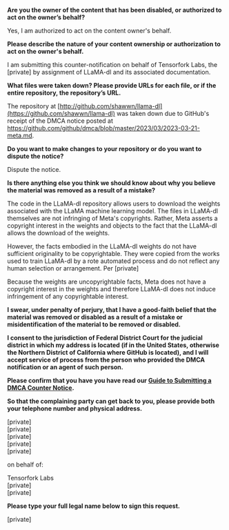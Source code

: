 **Are you the owner of the content that has been disabled, or authorized to act on the owner’s behalf?**

Yes, I am authorized to act on the content owner's behalf.

**Please describe the nature of your content ownership or authorization to act on the owner's behalf.**

I am submitting this counter-notification on behalf of Tensorfork Labs, the [private] by assignment of LLaMA-dl and its associated documentation.

**What files were taken down? Please provide URLs for each file, or if the entire repository, the repository’s URL.**

The repository at [http://github.com/shawwn/llama-dl](https://github.com/shawwn/llama-dl) was taken down due to GitHub's receipt of the DMCA notice posted at https://github.com/github/dmca/blob/master/2023/03/2023-03-21-meta.md.

**Do you want to make changes to your repository or do you want to dispute the notice?**

Dispute the notice.

**Is there anything else you think we should know about why you believe the material was removed as a result of a mistake?**

The code in the LLaMA-dl repository allows users to download the weights associated with the LLaMA machine learning model. The files in LLaMA-dl themselves are not infringing of Meta's copyrights. Rather, Meta asserts a copyright interest in the weights and objects to the fact that the LLaMA-dl allows the download of the weights.

However, the facts embodied in the LLaMA-dl weights do not have sufficient originality to be copyrightable. They were copied from the works used to train LLaMA-dl by a rote automated process and do not reflect any human selection or arrangement. Per [private]

Because the weights are uncopyrightable facts, Meta does not have a copyright interest in the weights and therefore LLaMA-dl does not induce infringement of any copyrightable interest.

**I swear, under penalty of perjury, that I have a good-faith belief that the material was removed or disabled as a result of a mistake or misidentification of the material to be removed or disabled.**

**I consent to the jurisdiction of Federal District Court for the judicial district in which my address is located (if in the United States, otherwise the Northern District of California where GitHub is located), and I will accept service of process from the person who provided the DMCA notification or an agent of such person.**

**Please confirm that you have you have read our <a href="https://docs.github.com/articles/guide-to-submitting-a-dmca-counter-notice">Guide to Submitting a DMCA Counter Notice</a>.**

**So that the complaining party can get back to you, please provide both your telephone number and physical address.**

[private]  
[private]  
[private]  
[private]  
[private]  

on behalf of:

Tensorfork Labs  
[private]  
[private]  

**Please type your full legal name below to sign this request.**

[private]  
